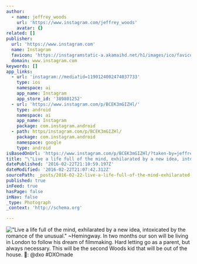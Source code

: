 ```yaml
---
author:
  - name: jeffrey_woods
    url: 'https://www.instagram.com/jeffrey_woods'
    avatar: {}
related: []
publisher:
  url: 'https://www.instagram.com'
  name: Instagram
  favicon: 'https://instagramstatic-a.akamaihd.net/h1/images/ico/favicon.ico/7cdab0872b15.ico'
  domain: www.instagram.com
keywords: []
app_links:
  - url: 'instagram://media?id=1190124002474037733'
    type: ios
    namespace: ai
    app_name: Instagram
    app_store_id: '389801252'
  - url: 'https://www.instagram.com/p/BCEK3mGIZHl/'
    type: android
    namespace: ai
    app_name: Instagram
    package: com.instagram.android
  - path: https/instagram.com/p/BCEK3mGIZHl/
    package: com.instagram.android
    namespace: google
    type: android
isBasedOnUrl: 'https://www.instagram.com/p/BCEK3mGIZHl/?taken-by=jeffrey_woods'
title: "\"Live a life full of the mind, exhilarated by a new idea, intoxicated by the romance of the unusual.\" ~Hemingway. In two months our son will be living in London to follow his dream of filmmaking. Hard letting go as a parent, but always necessary. This will be the second Woods kid that will be out of the house. \uD83D\uDCF7: @dxo #DXOmade"
datePublished: '2016-02-22T21:10:59.197Z'
dateModified: '2016-02-22T21:07:42.312Z'
sourcePath: _posts/2016-02-22-live-a-life-full-of-the-mind-exhilarated-by-a-new-idea-in.md
published: true
inFeed: true
hasPage: false
inNav: false
_type: Photograph
_context: 'http://schema.org'

---
```

!["Live a life full of the mind&comma; exhilarated by a new idea&comma; intoxicated by the romance of the unusual&period;" ~Hemingway&period; In two months our son will be living in London to follow his dream of filmmaking&period; Hard letting go as a parent&comma; but always necessary&period; This will be the second Woods kid that will be out of the house&period; &colon; &commat;dxo &num;DXOmade](https://scontent.cdninstagram.com/t51.2885-15/s640x640/sh0.08/e35/12677302_444765215712415_1101591248_n.jpg?ig_cache_key=MTE5MDEyNDAwMjQ3NDAzNzczMw%3D%3D.2)